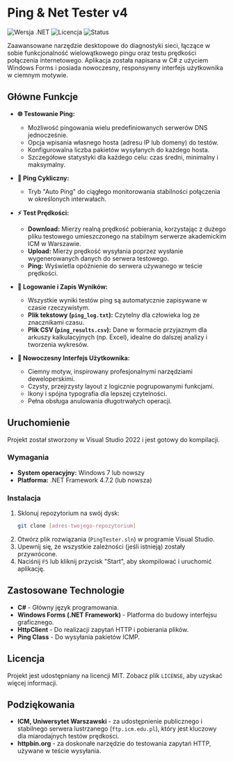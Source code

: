 # Ping & Net Tester v4

![Wersja .NET](https://img.shields.io/badge/.NET_Framework-4.7.2+-blueviolet)
![Licencja](https://img.shields.io/badge/Licencja-MIT-blue)
![Status](https://img.shields.io/badge/Status-Ukończony-brightgreen)

Zaawansowane narzędzie desktopowe do diagnostyki sieci, łączące w sobie funkcjonalność wielowątkowego pingu oraz testu prędkości połączenia internetowego. Aplikacja została napisana w C# z użyciem Windows Forms i posiada nowoczesny, responsywny interfejs użytkownika w ciemnym motywie.



## Główne Funkcje

-   **🌐 Testowanie Ping:**
    -   Możliwość pingowania wielu predefiniowanych serwerów DNS jednocześnie.
    -   Opcja wpisania własnego hosta (adresu IP lub domeny) do testów.
    -   Konfigurowalna liczba pakietów wysyłanych do każdego hosta.
    -   Szczegółowe statystyki dla każdego celu: czas średni, minimalny i maksymalny.

-   **🔄 Ping Cykliczny:**
    -   Tryb "Auto Ping" do ciągłego monitorowania stabilności połączenia w określonych interwałach.

-   **⚡ Test Prędkości:**
    -   **Download:** Mierzy realną prędkość pobierania, korzystając z dużego pliku testowego umieszczonego na stabilnym serwerze akademickim ICM w Warszawie.
    -   **Upload:** Mierzy prędkość wysyłania poprzez wysłanie wygenerowanych danych do serwera testowego.
    -   **Ping:** Wyświetla opóźnienie do serwera używanego w teście prędkości.

-   **💾 Logowanie i Zapis Wyników:**
    -   Wszystkie wyniki testów ping są automatycznie zapisywane w czasie rzeczywistym.
    -   **Plik tekstowy (`ping_log.txt`):** Czytelny dla człowieka log ze znacznikami czasu.
    -   **Plik CSV (`ping_results.csv`):** Dane w formacie przyjaznym dla arkuszy kalkulacyjnych (np. Excel), idealne do dalszej analizy i tworzenia wykresów.

-   **🎨 Nowoczesny Interfejs Użytkownika:**
    -   Ciemny motyw, inspirowany profesjonalnymi narzędziami deweloperskimi.
    -   Czysty, przejrzysty layout z logicznie pogrupowanymi funkcjami.
    -   Ikony i spójna typografia dla lepszej czytelności.
    -   Pełna obsługa anulowania długotrwałych operacji.

## Uruchomienie

Projekt został stworzony w Visual Studio 2022 i jest gotowy do kompilacji.

### Wymagania

-   **System operacyjny:** Windows 7 lub nowszy
-   **Platforma:** .NET Framework 4.7.2 (lub nowsza)

### Instalacja

1.  Sklonuj repozytorium na swój dysk:
    ```sh
    git clone [adres-twojego-repozytorium]
    ```
2.  Otwórz plik rozwiązania (`PingTester.sln`) w programie Visual Studio.
3.  Upewnij się, że wszystkie zależności (jeśli istnieją) zostały przywrócone.
4.  Naciśnij `F5` lub kliknij przycisk "Start", aby skompilować i uruchomić aplikację.

## Zastosowane Technologie

-   **C#** - Główny język programowania.
-   **Windows Forms (.NET Framework)** - Platforma do budowy interfejsu graficznego.
-   **HttpClient** - Do realizacji zapytań HTTP i pobierania plików.
-   **Ping Class** - Do wysyłania pakietów ICMP.

## Licencja

Projekt jest udostępniany na licencji MIT. Zobacz plik `LICENSE`, aby uzyskać więcej informacji.

## Podziękowania

-   **ICM, Uniwersytet Warszawski** - za udostępnienie publicznego i stabilnego serwera lustrzanego (`ftp.icm.edu.pl`), który jest kluczowy dla miarodajnych testów prędkości.
-   **httpbin.org** - za doskonałe narzędzie do testowania zapytań HTTP, używane w teście wysyłania.

